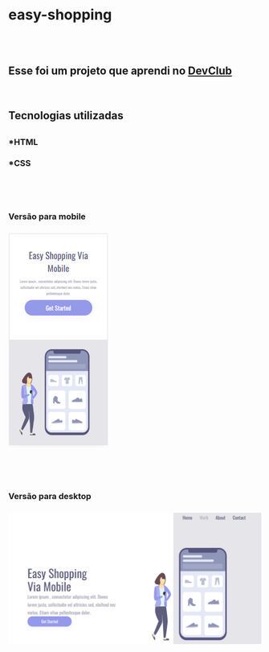 <h1>easy-shopping</h1>
<br>
<br>
<h2> Esse foi um projeto que aprendi no <a href="https://rodolfomori.com.br/devclub">DevClub</a></h2>
<br>
<h2>Tecnologias utilizadas<h2>
  <h3>*HTML<h3>
  <h3>*CSS<h3>
  <br>
  <br>
<h3>Versão para mobile<h3>
<img src="https://github.com/Mizael86/easy-shopping/blob/master/assets/easy%20mobile.png?raw=true" />     
 <br>
 <br> 
 <br>
 <br>  
<h3>Versão para desktop<h3>
<img src="https://github.com/Mizael86/easy-shopping/blob/master/assets/easy%20desktop.png?raw=true" />
 
